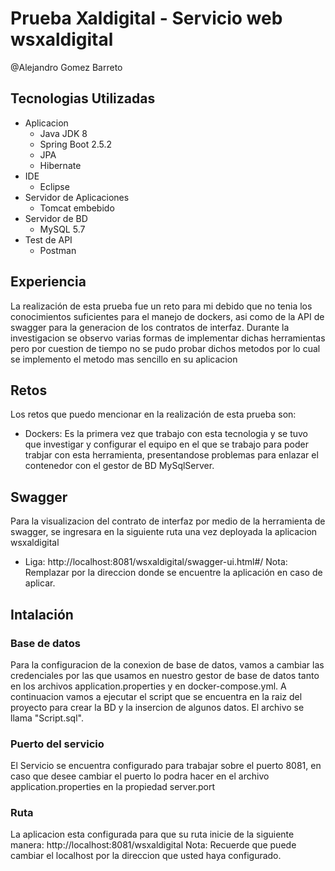 # Prueba Xaldigital - Servicio web wsxaldigital 
@Alejandro Gomez Barreto
## Tecnologias Utilizadas
- Aplicacion
  - Java JDK 8
  - Spring Boot 2.5.2
  - JPA
  - Hibernate
- IDE
  - Eclipse
- Servidor de Aplicaciones
  - Tomcat embebido
- Servidor de BD
  - MySQL 5.7
- Test de API
  - Postman
## Experiencia
La realización de esta prueba fue un reto para mi debido que no tenia los conocimientos suficientes para el manejo de dockers, asi como de la API de swagger para la generacion de los contratos de interfaz. Durante la investigacion se observo varias formas de implementar dichas herramientas pero por cuestion de tiempo no se pudo probar dichos metodos por lo cual se implemento el metodo mas sencillo en su aplicacion
## Retos
Los retos que puedo mencionar en la realización de esta prueba son:
- Dockers: Es la primera vez que trabajo con esta tecnologia y se tuvo que investigar y configurar el equipo en el que se trabajo para poder trabjar con esta herramienta, presentandose problemas para enlazar el contenedor con el gestor de BD MySqlServer.
## Swagger
Para la visualizacion del contrato de interfaz por medio de la herramienta de swagger, se ingresara en la siguiente ruta una vez deployada la aplicacion wsxaldigital
- Liga: http://localhost:8081/wsxaldigital/swagger-ui.html#/
Nota: Remplazar por la direccion donde se encuentre la aplicación en caso de aplicar.
## Intalación 
### Base de datos
Para la configuracion de la conexion de base de datos, vamos a cambiar las credenciales por las que usamos en nuestro gestor de base de datos tanto en los archivos application.properties y en docker-compose.yml.
A continuacion vamos a ejecutar el script que se encuentra en la raiz del proyecto para crear la BD y la insercion de algunos datos. El archivo se llama "Script.sql".
### Puerto del servicio
El Servicio se encuentra configurado para trabajar sobre el puerto 8081, en caso que desee cambiar el puerto lo podra hacer en el archivo application.properties en la propiedad server.port
### Ruta
La aplicacion esta configurada para que su ruta inicie de la siguiente manera: http://localhost:8081/wsxaldigital
Nota: Recuerde que puede cambiar el localhost por la direccion que usted haya configurado.


